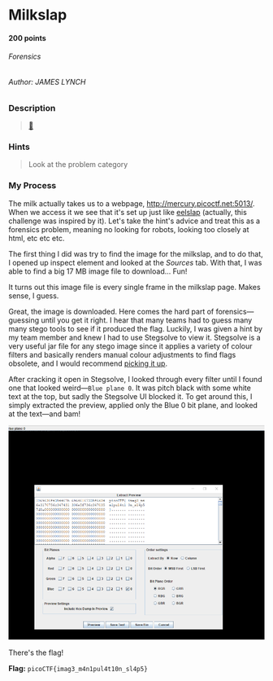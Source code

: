 # Milkslap
#### 200 points
###### Forensics
###### Author: JAMES LYNCH

### Description
> [🥛](http://mercury.picoctf.net:5013/)

### Hints
> Look at the problem category

### My Process
The milk actually takes us to a webpage, http://mercury.picoctf.net:5013/. When we access it we see that it's set up just like [eelslap](http://eelslap.com/) (actually, this challenge was inspired by it). Let's take the hint's advice and treat this as a forensics problem, meaning no looking for robots, looking too closely at html, etc etc etc. 

The first thing I did was try to find the image for the milkslap, and to do that, I opened up inspect element and looked at the *Sources* tab. With that, I was able to find a big 17 MB image file to download... Fun!

It turns out this image file is every single frame in the milkslap page. Makes sense, I guess.

Great, the image is downloaded. Here comes the hard part of forensics—guessing until you get it right. I hear that many teams had to guess many many stego tools to see if it produced the flag. Luckily, I was given a hint by my team member and knew I had to use Stegsolve to view it. Stegsolve is a very useful jar file for any stego image since it applies a variety of colour filters and basically renders manual colour adjustments to find flags obsolete, and I would recommend [picking it up](https://github.com/zardus/ctf-tools/blob/master/stegsolve/install).

After cracking it open in Stegsolve, I looked through every filter until I found one that looked weird—`Blue plane 0`. It was pitch black with some white text at the top, but sadly the Stegsolve UI blocked it. To get around this, I simply extracted the preview, applied only the Blue 0 bit plane, and looked at the text—and bam!

![milk slapping gives flags!](https://github.com/EmeraldEntities/ctf-writeups/blob/main/picoctf-2021/milkslap/writeup-files/slappedmilk.PNG?raw=true)

There's the flag!

**Flag:** `picoCTF{imag3_m4n1pul4t10n_sl4p5}`
